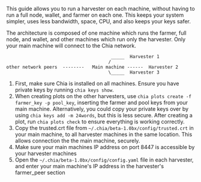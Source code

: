 This guide allows you to run a harvester on each machine, without having to run a full node, wallet, and farmer on each one. This keeps your system simpler, uses less bandwidth, space, CPU, and also keeps your keys safer.

The architecture is composed of one machine which runs the farmer, full node, and wallet, and other machines which run only the harvester. Only your main machine will connect to the Chia network.

```                                          
                                       _____  Harvester 1
                                      /
other network peers  --------   Main machine ------  Harvester 2
                                      \_____  Harvester 3
```
1. First, make sure Chia is installed on all machines. Ensure you have private keys by running `chia keys show`. 
2. When creating plots on the other harvesters, use `chia plots create -f farmer_key -p pool_key`, inserting the farmer and pool keys from your main machine. Alternatively, you could copy your private keys over by using `chia keys add -m 24words`, but this is less secure. After creating a plot, run `chia plots check` to ensure everything is working correctly.
3. Copy the trusted.crt file from `~/.chia/beta-1.0bx/config/trusted.crt` in your main machine, to all harvester machines in the same location. This allows connection the the main machine, securely.
4. Make sure your main machines IP address on port 8447 is accessible by your harvester machines
5. Open the `~/.chia/beta-1.0bx/config/config.yaml` file in each harvester, and enter your main machine's IP address in the harvester's farmer_peer section

